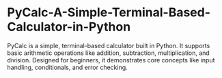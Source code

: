# PyCalc-A-Simple-Terminal-Based-Calculator-in-Python
PyCalc is a simple, terminal-based calculator built in Python. It supports basic arithmetic operations like addition, subtraction, multiplication, and division. Designed for beginners, it demonstrates core concepts like input handling, conditionals, and error checking.
